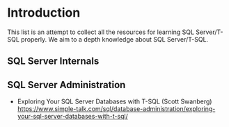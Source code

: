 # Introduction
This list is an attempt to collect all the resources for learning SQL Server/T-SQL properly. We aim to a depth knowledge about SQL Server/T-SQL.

## SQL Server Internals


## SQL Server Administration
 * Exploring Your SQL Server Databases with T-SQL (Scott Swanberg) https://www.simple-talk.com/sql/database-administration/exploring-your-sql-server-databases-with-t-sql/